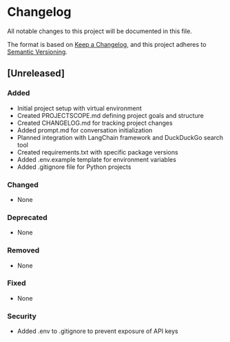 # Changelog

All notable changes to this project will be documented in this file.

The format is based on [Keep a Changelog](https://keepachangelog.com/en/1.0.0/),
and this project adheres to [Semantic Versioning](https://semver.org/spec/v2.0.0.html).

## [Unreleased]

### Added
- Initial project setup with virtual environment
- Created PROJECTSCOPE.md defining project goals and structure
- Created CHANGELOG.md for tracking project changes
- Added prompt.md for conversation initialization
- Planned integration with LangChain framework and DuckDuckGo search tool
- Created requirements.txt with specific package versions
- Added .env.example template for environment variables
- Added .gitignore file for Python projects

### Changed
- None

### Deprecated
- None

### Removed
- None

### Fixed
- None

### Security
- Added .env to .gitignore to prevent exposure of API keys 